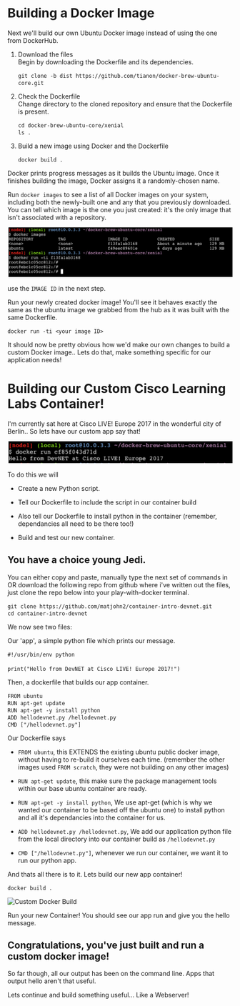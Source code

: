 # Building a Docker Image

Next we'll build our own Ubuntu Docker image instead of using the one
from DockerHub.

1. Download the files  
Begin by downloading the Dockerfile and its dependencies.  
   ```
   git clone -b dist https://github.com/tianon/docker-brew-ubuntu-core.git
   ```

2. Check the Dockerfile  
Change directory to the cloned repository and ensure that the
Dockerfile is present.
   ```
   cd docker-brew-ubuntu-core/xenial
   ls .
   ```

3. Build a new image using Docker and the Dockerfile  
   ```
   docker build .
   ```  
Docker prints progress messages as it builds the Ubuntu image. Once it
finishes building the image, Docker assigns it a randomly-chosen name.  

Run `docker images` to see a list of all Docker images on your system,
including both the newly-built one and any that you previously
downloaded. You can tell which image is the one you just created: it's
the only image that isn't associated with a repository.

![Docker Images](assets/images/images1.png)



use the `IMAGE ID` in the next step.

Run your newly created docker image! You'll see it behaves exactly the
same as the ubuntu image we grabbed from the hub as it was built with
the same Dockerfile.

```
docker run -ti <your image ID>
```

It should now be pretty obvious how we'd make our own changes to build
a custom Docker image.. Lets do that, make something specific for our
application needs!

# Building our Custom Cisco Learning Labs Container!

I'm currently sat here at Cisco LIVE! Europe 2017 in the wonderful
city of Berlin.. So lets have our custom app say that!

![Custom Docker Output](assets/images/hellocustom1.png)

To do this we will

* Create a new Python script.

* Tell our Dockerfile to include the script in our container build

* Also tell our Dockerfile to install python in the container
  (remember, dependancies all need to be there too!)

* Build and test our new container.

## You have a choice young Jedi.

You can either copy and paste, manually type the next set of commands
in OR download the following repo from github where i've written out
the files, just clone the repo below into your play-with-docker
terminal.

```
git clone https://github.com/matjohn2/container-intro-devnet.git
cd container-intro-devnet
```

We now see two files:

Our 'app', a simple python file which prints our message.

```
#!/usr/bin/env python

print("Hello from DevNET at Cisco LIVE! Europe 2017!")
```

Then, a dockerfile that builds our app container.

```
FROM ubuntu
RUN apt-get update
RUN apt-get -y install python
ADD hellodevnet.py /hellodevnet.py
CMD ["/hellodevnet.py"]
```

Our Dockerfile says

* `FROM ubuntu`, this EXTENDS the existing ubuntu public docker image,
  without having to re-build it ourselves each time. (remember the
  other images used `FROM scratch`, they were not building on any
  other images)

* `RUN apt-get update`, this make sure the package management tools
  within our base ubuntu container are ready.

* `RUN apt-get -y install python`, We use apt-get (which is why we
  wanted our container to be based off the ubuntu one) to install
  python and all it's dependancies into the container for us.

* `ADD hellodevnet.py /hellodevnet.py`, We add our application python
  file from the local directory into our container build as
  `/hellodevnet.py`

* `CMD ["/hellodevnet.py"]`, whenever we run our container, we want it
  to run our python app.

And thats all there is to it. Lets build our new app container!

```
docker build .
```

![Custom Docker
 Build](assets/images/dockerbuildcustom.png)

Run your new Container! You should see our app run and give you the
hello message.

## Congratulations, you've just built and run a custom docker image!

So far though, all our output has been on the command line. Apps that
output hello aren't that useful.

Lets continue and build something useful... Like a Webserver!
